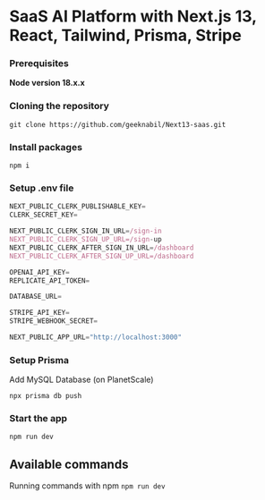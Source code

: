 # SaaS AI Platform with Next.js 13, React, Tailwind, Prisma, Stripe 

### Prerequisites

**Node version 18.x.x**

### Cloning the repository

```shell
git clone https://github.com/geeknabil/Next13-saas.git
```

### Install packages

```shell
npm i
```

### Setup .env file


```js
NEXT_PUBLIC_CLERK_PUBLISHABLE_KEY=
CLERK_SECRET_KEY=

NEXT_PUBLIC_CLERK_SIGN_IN_URL=/sign-in
NEXT_PUBLIC_CLERK_SIGN_UP_URL=/sign-up
NEXT_PUBLIC_CLERK_AFTER_SIGN_IN_URL=/dashboard
NEXT_PUBLIC_CLERK_AFTER_SIGN_UP_URL=/dashboard

OPENAI_API_KEY=
REPLICATE_API_TOKEN=

DATABASE_URL=

STRIPE_API_KEY=
STRIPE_WEBHOOK_SECRET=

NEXT_PUBLIC_APP_URL="http://localhost:3000"
```

### Setup Prisma

Add MySQL Database (on PlanetScale)

```shell
npx prisma db push

```

### Start the app

```shell
npm run dev
```

## Available commands

Running commands with npm `npm run dev`